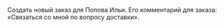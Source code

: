 Создать новый заказ для Попова Ильи. Его комментарий для заказа: «Связаться со мной по вопросу доставки».